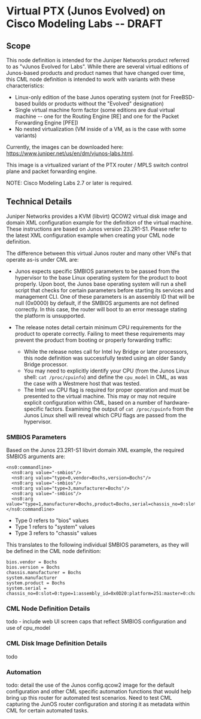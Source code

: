 # Virtual PTX (Junos Evolved) on Cisco Modeling Labs -- DRAFT

## Scope
This node definition is intended for the Juniper Networks product referred to as "vJunos Evolved for Labs".  While there are several virtual editions of Junos-based products and product names that have changed over time, this CML node definition is intended to work with variants with these characteristics:

- Linux-only edition of the base Junos operating system (not for FreeBSD-based builds or products without the "Evolved" designation)
- Single virtual machine form factor (some editions are dual virtual machine -- one for the Routing Engine [RE] and one for the Packet Forwarding Engine [PFE])
- No nested virtualization (VM inside of a VM, as is the case with some variants)  

Currently, the images can be downloaded here:  https://www.juniper.net/us/en/dm/vjunos-labs.html.

This image is a virtualized variant of the PTX router / MPLS switch control plane and packet forwarding engine.  

NOTE:  Cisco Modeling Labs 2.7 or later is required.

## Technical Details

Juniper Networks provides a KVM (libvirt) QCOW2 virtual disk image and domain XML configuration example for the definition of the virtual machine.  These instructions are based on Junos version 23.2R1-S1.  Please refer to the latest XML configuration example when creating your CML node definition.

The difference between this virtual Junos router and many other VNFs that operate as-is under CML are:

- Junos expects specific SMBIOS parameters to be passed from the hypervisor to the base Linux operating system for the product to boot properly.  Upon boot, the Junos base operating system will run a shell script that checks for certain parameters before starting its services and management CLI.  One of these parameters is an assembly ID that will be null (0x0000) by default, if the SMBIOS arguments are not defined correctly.  In this case, the router will boot to an error message stating the platform is unsupported.  

- The release notes detail certain minimum CPU requirements for the product to operate correctly.  Failing to meet these requirements may prevent the product from booting or properly forwarding traffic:
  - While the release notes call for Intel Ivy Bridge or later processors, this node definition was successfully tested using an older Sandy Bridge processor.  
  - You may need to explicitly identify your CPU (from the Junos Linux shell:  ```cat /proc/cpuinfo```) and define the ```cpu_model``` in CML, as was the case with a Westmere host that was tested.
  - The Intel ```vmx``` CPU flag is required for proper operation and must be presented to the virtual machine.  This may or may not require explicit configuration within CML, based on a number of hardware-specific factors.  Examining the output of ```cat /proc/cpuinfo``` from the Junos Linux shell will reveal which CPU flags are passed from the hypervisor.  

### SMBIOS Parameters

Based on the Junos 23.2R1-S1 libvirt domain XML example, the required SMBIOS arguments are:

```
<ns0:commandline>
  <ns0:arg value="-smbios"/>
  <ns0:arg value="type=0,vendor=Bochs,version=Bochs"/>
  <ns0:arg value="-smbios"/>
  <ns0:arg value="type=3,manufacturer=Bochs"/>
  <ns0:arg value="-smbios"/>
  <ns0:arg value="type=1,manufacturer=Bochs,product=Bochs,serial=chassis_no=0:slot=0:type=1:assembly_id=0x0D20:platform=251:master=0:channelized=no"/>
</ns0:commandline>
```
- Type 0 refers to "bios" values
- Type 1 refers to "system" values
- Type 3 refers to "chassis" values

This translates to the following individual SMBIOS parameters, as they will be defined in the CML node definition:

```
bios.vendor = Bochs
bios.version = Bochs
chassis.manufacturer = Bochs
system.manufacturer
system.product = Bochs
system.serial = chassis_no=0:slot=0:type=1:assembly_id=0x0D20:platform=251:master=0:channelized=no
```
### CML Node Definition Details

todo - include web UI screen caps that reflect SMBIOS configuration and use of cpu_model

### CML Disk Image Definition Details

todo

### Automation

todo:  detail the use of the Junos config.qcow2 image for the default configuration and other CML specific automation functions that would help bring up this router for automated test scenarios.  Need to test CML capturing the JunOS router configuration and storing it as metadata within CML for certain automated tasks.
